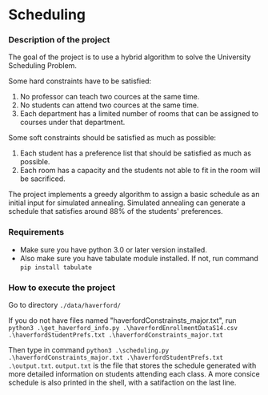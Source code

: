 # Scheduling

### Description of the project

The goal of the project is to use a hybrid algorithm to solve the University Scheduling Problem. 

Some hard constraints have to be satisfied:
1. No professor can teach two cources at the same time.
2. No students can attend two cources at the same time.
3. Each department has a limited number of rooms that can be assigned to courses under that department.

Some soft constraints should be satisfied as much as possible:
1. Each student has a preference list that should be satisfied as much as possible.
2. Each room has a capacity and the students not able to fit in the room will be sacrificed.

The project implements a greedy algorithm to assign a basic schedule as an initial input for simulated annealing. Simulated annealing can generate a schedule that satisfies around 88% of the students' preferences.

### Requirements
* Make sure you have python 3.0 or later version installed.
* Also make sure you have tabulate module installed. If not, run command `pip install tabulate`

### How to execute the project
Go to directory `./data/haverford/`

If you do not have files named "haverfordConstrainsts_major.txt", run  `python3 .\get_haverford_info.py .\haverfordEnrollmentDataS14.csv .\haverfordStudentPrefs.txt .\haverfordConstraints_major.txt`
 
Then type in command `python3 .\scheduling.py .\haverfordConstraints_major.txt .\haverfordStudentPrefs.txt .\output.txt`. `output.txt` is the file that stores the schedule generated with more detailed information on students attending each class. A more consice schedule is also printed in the shell, with a satifaction on the last line.
